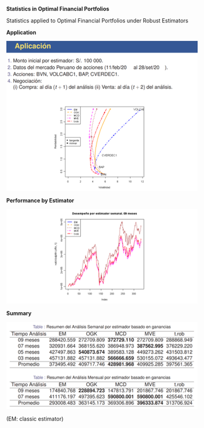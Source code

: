**Statistics in Optimal Financial Portfolios**

Statistics applied to Optimal Financial Portfolios under Robust Estimators

**Application**

![Application](assets/01_Statistics_Application.png)

**Performance by Estimator**

![Performance by Estimator](assets/02_Statistics_PerformanceByEstimator.png)

**Summary**

![Summary](assets/03_Statistics_Summary.png)

(EM: classic estimator)